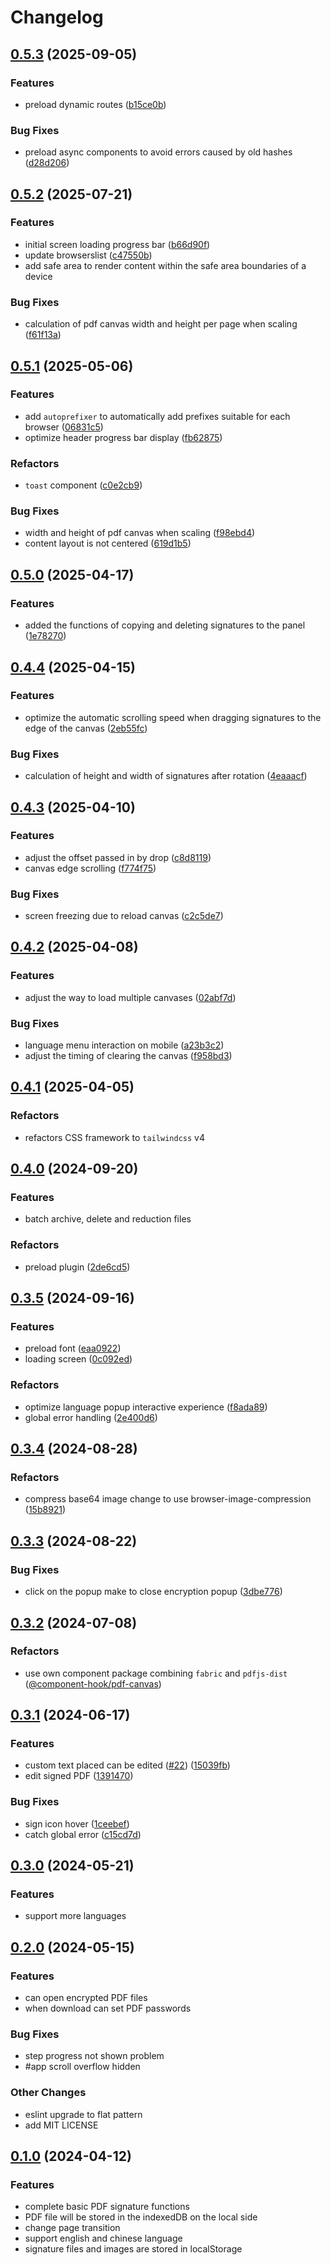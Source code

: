 # Changelog

## [0.5.3](https://github.com/tzuyi0817/PDF-signature/compare/v0.5.2...v0.5.3) (2025-09-05)

### Features

- preload dynamic routes ([b15ce0b](https://github.com/tzuyi0817/PDF-signature/commit/b15ce0bec2658b5ca1e42b85e80f6ce2e6758a7d))

### Bug Fixes

- preload async components to avoid errors caused by old hashes ([d28d206](https://github.com/tzuyi0817/PDF-signature/commit/d28d20692684ae23aab034477bfc535fe4955863))

## [0.5.2](https://github.com/tzuyi0817/PDF-signature/compare/v0.5.1...v0.5.2) (2025-07-21)

### Features

- initial screen loading progress bar ([b66d90f](https://github.com/tzuyi0817/PDF-signature/commit/b66d90f891be659dee497f0b137c7b82883e235f))
- update browserslist ([c47550b](https://github.com/tzuyi0817/PDF-signature/commit/c47550b980028121f35911a682e5940bba26fbe6))
- add safe area to render content within the safe area boundaries of a device

### Bug Fixes

- calculation of pdf canvas width and height per page when scaling ([f61f13a](https://github.com/tzuyi0817/PDF-signature/commit/f61f13af5a29dc6b3b2f2440e794fcbd8101cefa))

## [0.5.1](https://github.com/tzuyi0817/PDF-signature/compare/v0.5.0...v0.5.1) (2025-05-06)

### Features

- add `autoprefixer` to automatically add prefixes suitable for each browser ([06831c5](https://github.com/tzuyi0817/PDF-signature/commit/06831c5015f094f20c2eeef7a4fd4c3064110f24))
- optimize header progress bar display ([fb62875](https://github.com/tzuyi0817/PDF-signature/commit/fb6287532787a6080837c7378531803d4ae4f7fa))

### Refactors

- `toast` component ([c0e2cb9](https://github.com/tzuyi0817/PDF-signature/commit/c0e2cb912cb0e9fe9546b663a65164884dc35a09))

### Bug Fixes

- width and height of pdf canvas when scaling ([f98ebd4](https://github.com/tzuyi0817/PDF-signature/commit/f98ebd4a2ab6d11d64a9849fd48fd08802a3fbdb))
- content layout is not centered ([619d1b5](https://github.com/tzuyi0817/PDF-signature/commit/619d1b57158e53018729b1b8939ae0897cf95c8a))

## [0.5.0](https://github.com/tzuyi0817/PDF-signature/compare/v0.4.4...v0.5.0) (2025-04-17)

### Features

- added the functions of copying and deleting signatures to the panel ([1e78270](https://github.com/tzuyi0817/PDF-signature/commit/1e78270d7f7db97e7ff1ed66563524eb3496706f))

## [0.4.4](https://github.com/tzuyi0817/PDF-signature/compare/v0.4.3...v0.4.4) (2025-04-15)

### Features

- optimize the automatic scrolling speed when dragging signatures to the edge of the canvas ([2eb55fc](https://github.com/tzuyi0817/PDF-signature/commit/2eb55fcedaa73557374f00622a380e355ede3550))

### Bug Fixes

- calculation of height and width of signatures after rotation ([4eaaacf](https://github.com/tzuyi0817/PDF-signature/commit/4eaaacfffad95c44a1d26d5b3d553985cab7920d))

## [0.4.3](https://github.com/tzuyi0817/PDF-signature/compare/v0.4.2...v0.4.3) (2025-04-10)

### Features

- adjust the offset passed in by drop ([c8d8119](https://github.com/tzuyi0817/PDF-signature/commit/c8d8119151dcf24cddd9d467877fdfa5e79a8819))
- canvas edge scrolling ([f774f75](https://github.com/tzuyi0817/PDF-signature/commit/f774f7551992e689daa1cc6bc622aa67458a2be6))

### Bug Fixes

- screen freezing due to reload canvas ([c2c5de7](https://github.com/tzuyi0817/PDF-signature/commit/c2c5de788242834f05595bb7e7b8a9a2c5725e30))

## [0.4.2](https://github.com/tzuyi0817/PDF-signature/compare/v0.4.1...v0.4.2) (2025-04-08)

### Features

- adjust the way to load multiple canvases ([02abf7d](https://github.com/tzuyi0817/PDF-signature/commit/02abf7d1a9dc077351b890a0df1ae02f215e023e))

### Bug Fixes

- language menu interaction on mobile ([a23b3c2](https://github.com/tzuyi0817/PDF-signature/commit/a23b3c21a3c8bd8134e27a931415cfea671c33b4))
- adjust the timing of clearing the canvas ([f958bd3](https://github.com/tzuyi0817/PDF-signature/commit/f958bd32479457bacf6f051374a3fb7534f4f7dc))

## [0.4.1](https://github.com/tzuyi0817/PDF-signature/compare/v0.4.0...v0.4.1) (2025-04-05)

### Refactors

- refactors CSS framework to `tailwindcss` v4

## [0.4.0](https://github.com/tzuyi0817/PDF-signature/compare/v0.3.5...v0.4.0) (2024-09-20)

### Features

- batch archive, delete and reduction files

### Refactors

- preload plugin ([2de6cd5](https://github.com/tzuyi0817/PDF-signature/commit/2de6cd50be81893812d2457e968494c22a40f8f4))

## [0.3.5](https://github.com/tzuyi0817/PDF-signature/compare/v0.3.4...v0.3.5) (2024-09-16)

### Features

- preload font ([eaa0922](https://github.com/tzuyi0817/PDF-signature/commit/eaa092243a1c55b4b733e5b823e8fe313a8a81af))
- loading screen ([0c092ed](https://github.com/tzuyi0817/PDF-signature/commit/0c092edf5300dd8cdfb6aff8309f49b7a4681513))

### Refactors

- optimize language popup interactive experience ([f8ada89](https://github.com/tzuyi0817/PDF-signature/commit/f8ada89a372422a7e5b673db48fa424846ce9535))
- global error handling ([2e400d6](https://github.com/tzuyi0817/PDF-signature/commit/2e400d610e2ac2884738c4d52821f67b20f5e716))

## [0.3.4](https://github.com/tzuyi0817/PDF-signature/compare/v0.3.3...v0.3.4) (2024-08-28)

### Refactors

- compress base64 image change to use browser-image-compression ([15b8921](https://github.com/tzuyi0817/PDF-signature/commit/15b8921e30ccaa688d67628a565ff32074598cbd))

## [0.3.3](https://github.com/tzuyi0817/PDF-signature/compare/v0.3.2...v0.3.3) (2024-08-22)

### Bug Fixes

- click on the popup make to close encryption popup ([3dbe776](https://github.com/tzuyi0817/PDF-signature/commit/3dbe7766f64e53c293ecaa4393894d2376b5f549))

## [0.3.2](https://github.com/tzuyi0817/PDF-signature/compare/v0.3.1...v0.3.2) (2024-07-08)

### Refactors

- use own component package combining `fabric` and `pdfjs-dist` ([@component-hook/pdf-canvas](https://www.npmjs.com/package/@component-hook/pdf-canvas))

## [0.3.1](https://github.com/tzuyi0817/PDF-signature/compare/v0.3.0...v0.3.1) (2024-06-17)

### Features

- custom text placed can be edited ([#22](https://github.com/tzuyi0817/PDF-signature/issues/22)) ([15039fb](https://github.com/tzuyi0817/PDF-signature/commit/15039fb2a4e67d5c784823feed18dab122a1bf3d))
- edit signed PDF ([1391470](https://github.com/tzuyi0817/PDF-signature/commit/1391470e7ba5c7404f5167665f8d3bc0baa546a4))

### Bug Fixes

- sign icon hover ([1ceebef](https://github.com/tzuyi0817/PDF-signature/commit/1ceebef160b2210647bee300f07aa3f59e5e93c8))
- catch global error ([c15cd7d](https://github.com/tzuyi0817/PDF-signature/commit/c15cd7dcdc5370f1678671cd1dcf6077b0ca371d))

## [0.3.0](https://github.com/tzuyi0817/PDF-signature/compare/v0.2.0...v0.3.0) (2024-05-21)

### Features

- support more languages

## [0.2.0](https://github.com/tzuyi0817/PDF-signature/compare/v0.1.0...v0.2.0) (2024-05-15)

### Features

- can open encrypted PDF files
- when download can set PDF passwords

### Bug Fixes

- step progress not shown problem
- #app scroll overflow hidden

### Other Changes

- eslint upgrade to flat pattern
- add MIT LICENSE

## [0.1.0](https://github.com/tzuyi0817/PDF-signature/compare/47fb312de1f7f8e54a0cb4cfad284e5879b61066...v0.1.0) (2024-04-12)

### Features

- complete basic PDF signature functions
- PDF file will be stored in the indexedDB on the local side
- change page transition
- support english and chinese language
- signature files and images are stored in localStorage
